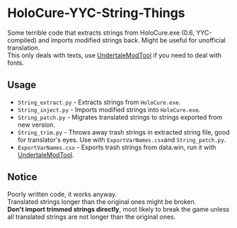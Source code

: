 # HoloCure-YYC-String-Things
Some terrible code that extracts strings from HoloCure.exe (0.6, YYC-compiled) and imports modified strings back. Might be useful for unofficial translation.  
This only deals with texts, use [UndertaleModTool](https://github.com/krzys-h/UndertaleModTool) if you need to deal with fonts.

## Usage
* `String_extract.py` - Extracts strings from `HoloCure.exe`.
* `String_inject.py` - Imports modified strings into `HoloCure.exe`.
* `String_patch.py` - Migrates translated strings to strings exported from new version.
* `String_trim.py` - Throws away trash strings in extracted string file, good for translator's eyes. Use with `ExportVarNames.csx`and `String_patch.py`.
* `ExportVarNames.csx` - Exports trash strings from data.win, run it with [UndertaleModTool](https://github.com/krzys-h/UndertaleModTool).

## Notice
Poorly written code, it works anyway.  
Translated strings longer than the original ones might be broken.  
**Don't import trimmed strings directly**, most likely to break the game unless all translated strings are not longer than the original ones.  
